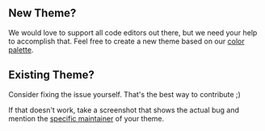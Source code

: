 ## New Theme?

We would love to support all code editors out there, but we need your help to accomplish that. Feel free to create a new theme based on our [color palette](https://github.com/zenorocha/dracula-theme#color-palette).

## Existing Theme?

Consider fixing the issue yourself. That's the best way to contribute ;)

If that doesn't work, take a screenshot that shows the actual bug and mention the [specific maintainer](https://github.com/dracula/dracula-theme#team) of your theme.
